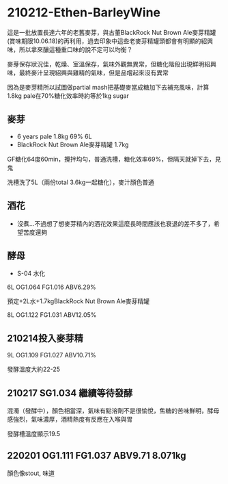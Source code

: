 # 210212-Ethen-BarleyWine

這是一批放置長達六年的老舊麥芽，與古董BlackRock Nut Brown Ale麥芽精罐(賞味期限10.06.18)的再利用，過去印象中這些老麥芽精罐頭都會有明顯的紹興味，所以拿來釀這種重口味的說不定可以均衡？

麥芽保存狀況佳，乾燥、室溫保存，氣味外觀無異常，但糖化階段出現鮮明紹興味，最終麥汁呈現紹興與雞精的氣味，但是品嚐起來沒有異常

因為是麥芽精所以試圖做partial mash把基礎麥當成糖加下去補充風味，計算1.8kg pale在70%糖化效率時約等於1kg sugar

## 麥芽
* 6 years pale 1.8kg 69% 6L
* BlackRock Nut Brown Ale麥芽精罐 1.7kg

GF糖化64度60min，攪拌均勻，普通洗槽，糖化效率69%，但隔天就掉下去，見鬼

洗槽洗了5L（兩份total 3.6kg一起糖化），麥汁顏色普通

## 酒花
* 沒煮...不過想了想麥芽精內的酒花效果這麼長時間應該也衰退的差不多了，希望苦度還夠

## 酵母
* S-04 水化

6L OG1.064 FG1.016 ABV6.29% 

預定+2L水+1.7kgBlackRock Nut Brown Ale麥芽精罐

8L OG1.122 FG1.031 ABV12.05% 

## 210214投入麥芽精

9L OG1.109 FG1.027 ABV10.71% 

發酵溫度大約22-25

## 210217 SG1.034 繼續等待發酵

混濁（發酵中），顏色相當深，氣味有點溶劑不是很愉悅，焦糖的苦味鮮明，酵母感強烈，氣味濃厚，酒精熱度有反應在入喉與胃

發酵槽溫度顯示19.5

## 220201 OG1.111 FG1.037 ABV9.71 8.071kg
顏色像stout, 味道